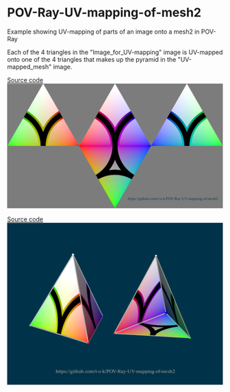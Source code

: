# POV-Ray-UV-mapping-of-mesh2
Example showing UV-mapping of parts of an image onto a mesh2 in POV-Ray

Each of the 4 triangles in the "Image_for_UV-mapping" image is UV-mapped onto one of the 4 triangles that makes up the pyramid in the "UV-mapped_mesh" image.

[Source code](Image_for_UV-mapping.pov)\
![Image for UV-mapping](Image_for_UV-mapping.png)

[Source code](UV-mapped_mesh.pov)\
![UV-mapped_mesh2](UV-mapped_mesh.png)
